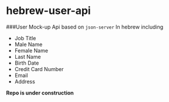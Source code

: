 # hebrew-user-api

###User Mock-up Api based on `json-server` In hebrew including 

- Job Title
- Male Name 
- Female Name
- Last Name
- Birth Date
- Credit Card Number
- Email
- Address

**Repo is under construction**